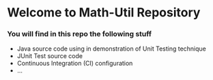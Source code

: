 # Welcome to Math-Util Repository

### You will find in this repo the following stuff 
* Java source code using in demonstration of Unit Testing technique 
* JUnit Test source code 
* Continuous Integration (CI) configuration
* ... 